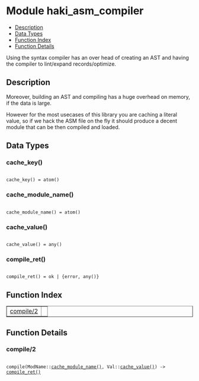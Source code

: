 

# Module haki_asm_compiler #
* [Description](#description)
* [Data Types](#types)
* [Function Index](#index)
* [Function Details](#functions)

Using the syntax compiler has an over head of creating an AST
and having the compiler to lint/expand records/optimize.

<a name="description"></a>

## Description ##

Moreover, building an AST and compiling has a huge overhead on
memory, if the data is large.

However for the most usecases of this library you are caching
a literal value, so if we hack the ASM file on the fly it should
produce a decent module that can be then compiled and loaded.
<a name="types"></a>

## Data Types ##




### <a name="type-cache_key">cache_key()</a> ###


<pre><code>
cache_key() = atom()
</code></pre>




### <a name="type-cache_module_name">cache_module_name()</a> ###


<pre><code>
cache_module_name() = atom()
</code></pre>




### <a name="type-cache_value">cache_value()</a> ###


<pre><code>
cache_value() = any()
</code></pre>




### <a name="type-compile_ret">compile_ret()</a> ###


<pre><code>
compile_ret() = ok | {error, any()}
</code></pre>

<a name="index"></a>

## Function Index ##


<table width="100%" border="1" cellspacing="0" cellpadding="2" summary="function index"><tr><td valign="top"><a href="#compile-2">compile/2</a></td><td></td></tr></table>


<a name="functions"></a>

## Function Details ##

<a name="compile-2"></a>

### compile/2 ###

<pre><code>
compile(ModName::<a href="#type-cache_module_name">cache_module_name()</a>, Val::<a href="#type-cache_value">cache_value()</a>) -&gt; <a href="#type-compile_ret">compile_ret()</a>
</code></pre>
<br />

